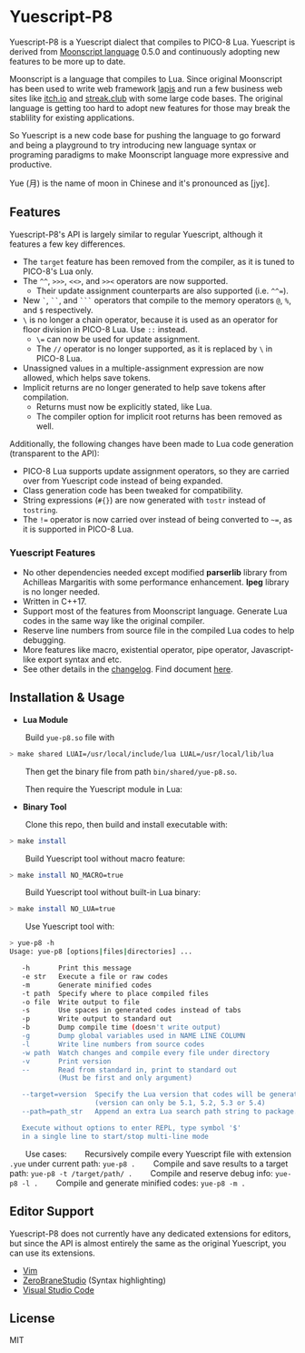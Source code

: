 # Yuescript-P8

Yuescript-P8 is a Yuescript dialect that compiles to PICO-8 Lua. Yuescript is derived from [Moonscript language](https://github.com/leafo/moonscript) 0.5.0 and continuously adopting new features to be more up to date.

Moonscript is a language that compiles to Lua. Since original Moonscript has been used to write web framework [lapis](https://github.com/leafo/lapis) and run a few business web sites like [itch.io](https://itch.io) and [streak.club](https://streak.club) with some large code bases. The original language is getting too hard to adopt new features for those may break the stablility for existing applications.

So Yuescript is a new code base for pushing the language to go forward and being a playground to try introducing new language syntax or programing paradigms to make Moonscript language more expressive and productive.

Yue (月) is the name of moon in Chinese and it's pronounced as [jyɛ].

## Features

Yuescript-P8's API is largely similar to regular Yuescript, although it features a few key differences.

* The `target` feature has been removed from the compiler, as it is tuned to PICO-8's Lua only.
* The `^^`, `>>>`, `<<>`, and `>><` operators are now supported.
  * Their update assignment counterparts are also supported (i.e. `^^=`).
* New `` ` ``, ``` `` ```, and ```` ``` ```` operators that compile to the memory operators `@`, `%`, and `$` respectively.
* `\` is no longer a chain operator, because it is used as an operator for floor division in PICO-8 Lua. Use `::` instead.
  * `\=` can now be used for update assignment.
  * The `//` operator is no longer supported, as it is replaced by `\` in PICO-8 Lua.
* Unassigned values in a multiple-assignment expression are now allowed, which helps save tokens.
* Implicit returns are no longer generated to help save tokens after compilation.
  * Returns must now be explicitly stated, like Lua.
  * The compiler option for implicit root returns has been removed as well.

Additionally, the following changes have been made to Lua code generation (transparent to the API):

* PICO-8 Lua supports update assignment operators, so they are carried over from Yuescript code instead of being expanded.
* Class generation code has been tweaked for compatibility.
* String expressions (`#{}`) are now generated with `tostr` instead of `tostring`.
* The `!=` operator is now carried over instead of being converted to `~=`, as it is supported in PICO-8 Lua.

### Yuescript Features

* No other dependencies needed except modified **parserlib** library from Achilleas Margaritis with some performance enhancement. **lpeg** library is no longer needed.
* Written in C++17.
* Support most of the features from Moonscript language. Generate Lua codes in the same way like the original compiler.
* Reserve line numbers from source file in the compiled Lua codes to help debugging.
* More features like macro, existential operator, pipe operator, Javascript-like export syntax and etc.
* See other details in the [changelog](./CHANGELOG.md). Find document [here](http://yuescript.org).



## Installation & Usage

* **Lua Module**

&emsp;&emsp;Build `yue-p8.so` file with

```sh
> make shared LUAI=/usr/local/include/lua LUAL=/usr/local/lib/lua
```

&emsp;&emsp;Then get the binary file from path `bin/shared/yue-p8.so`.

&emsp;&emsp;Then require the Yuescript module in Lua:



* **Binary Tool**

&emsp;&emsp;Clone this repo, then build and install executable with:
```sh
> make install
```

&emsp;&emsp;Build Yuescript tool without macro feature:
```sh
> make install NO_MACRO=true
```

&emsp;&emsp;Build Yuescript tool without built-in Lua binary:
```sh
> make install NO_LUA=true
```

&emsp;&emsp;Use Yuescript tool with:

```sh
> yue-p8 -h
Usage: yue-p8 [options|files|directories] ...

   -h       Print this message
   -e str   Execute a file or raw codes
   -m       Generate minified codes
   -t path  Specify where to place compiled files
   -o file  Write output to file
   -s       Use spaces in generated codes instead of tabs
   -p       Write output to standard out
   -b       Dump compile time (doesn't write output)
   -g       Dump global variables used in NAME LINE COLUMN
   -l       Write line numbers from source codes
   -w path  Watch changes and compile every file under directory
   -v       Print version
   --       Read from standard in, print to standard out
            (Must be first and only argument)

   --target=version  Specify the Lua version that codes will be generated to
                     (version can only be 5.1, 5.2, 5.3 or 5.4)
   --path=path_str   Append an extra Lua search path string to package.path

   Execute without options to enter REPL, type symbol '$'
   in a single line to start/stop multi-line mode
```
&emsp;&emsp;Use cases:
&emsp;&emsp;Recursively compile every Yuescript file with extension `.yue` under current path:  `yue-p8 .`
&emsp;&emsp;Compile and save results to a target path:  `yue-p8 -t /target/path/ .`
&emsp;&emsp;Compile and reserve debug info:  `yue-p8 -l .`
&emsp;&emsp;Compile and generate minified codes:  `yue-p8 -m .`



## Editor Support

Yuescript-P8 does not currently have any dedicated extensions for editors, but since the API is almost entirely the same as the original Yuescript, you can use its extensions.

* [Vim](https://github.com/pigpigyyy/Yuescript-vim)
* [ZeroBraneStudio](https://github.com/pkulchenko/ZeroBraneStudio/issues/1134) (Syntax highlighting)
* [Visual Studio Code](https://github.com/pigpigyyy/yuescript-vscode)

## License

MIT
